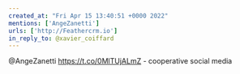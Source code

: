 ```yaml
---
created_at: "Fri Apr 15 13:40:51 +0000 2022"
mentions: ['AngeZanetti']
urls: ['http://Feathercrm.io']
in_reply_to: @xavier_coiffard
---
```


@AngeZanetti https://t.co/0MlTUjALmZ - cooperative social media